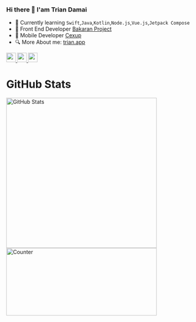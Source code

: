 ### Hi there 👋 I'am Trian Damai



- 🔭  Currently learning `Swift`,`Java`,`Kotlin`,`Node.js`,`Vue.js`,`Jetpack Compose`
- 🧱  Front End Developer [Bakaran Project](https://bakaranproject.com/)
- 📱  Mobile Developer [Cexup](https://cexup.com)
- 🔍  More About me:  [trian.app](https://trian.app)

<p>
  <a href="https://www.twitter.com/TrianDN__">
    <img src="https://img.shields.io/badge/twitter-%231DA1F2.svg?&style=for-the-badge&logo=twitter&logoColor=white" height=25>
  </a> 
  <a href="https://www.linkedin.com/in/trian-damai-315a74137/">
    <img src="https://img.shields.io/badge/linkedin-%230077B5.svg?&style=for-the-badge&logo=linkedin&logoColor=white" height=25>
  </a> 
  <a href="https://www.instagram.com/trian_damai/">
    <img src="https://img.shields.io/badge/instagram-%23E4405F.svg?&style=for-the-badge&logo=instagram&logoColor=white" height=25>
  </a> 
</p>

<h1>GitHub Stats</h1>
<span>
  <img src="https://github-readme-stats.vercel.app/api?username=triandamai&count_private=true&show_icons=true&theme=radical&show_owner=true" alt="GitHub Stats" width=400></span>
<span>
<img src="https://github-readme-stats.vercel.app/api/top-langs/?username=triandamai&layout=compact&count_private=true&hide=html,css,php,tsql,roff,scss,hack,shell&langs_count=8" alt="Counter" width=400 height=180>
</span>

<!--
**triandamai/triandamai** is a ✨ _special_ ✨ repository because its `README.md` (this file) appears on your GitHub profile.
--> 

